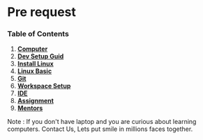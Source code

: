 # Pre request

### Table of Contents
1. **[Computer](#computer)**
2. **[Dev Setup Guid](#dev-setup)**
3. **[Install Linux](#install-linux)**
4. **[Linux Basic](#linux-basics)**
5. **[Git](#git)**
5. **[Workspace Setup](#workspace)**
6. **[IDE](#ide)**
7. **[Assignment](#assignment)**
8. **[Mentors](#mentor)**

Note : If you don't have laptop and you are curious about learning computers. Contact Us, Lets put smile in millions faces together.